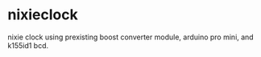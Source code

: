# nixieclock
nixie clock using prexisting boost converter module, arduino pro mini, and k155id1 bcd.
